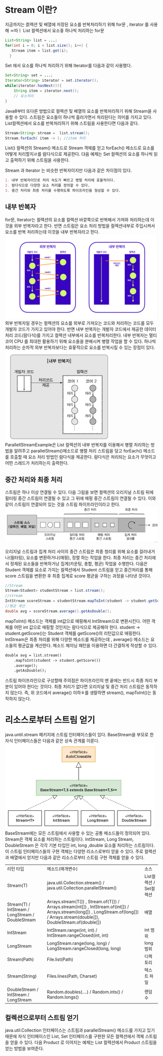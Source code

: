# Stream 이란?
 지금까지는 컭렉션 및 배열에 저장된 요소를 반복처리하기 위해 for문 ,  iterator 를 사용해 ㅆ따ㅣ
 List 컬렉션에서 요소흫 하나씩 처리하는 for문
 ```Java
 List<String> list = ...;
for(int i = 0; i < list.size(); i++) {
    Stream item = list.get(i);
   }
 ```
Set 에서 요소를 하나씩 처리하기 위해 Iterator를 다음과 같이 사용했다.
```Java
Set<String> set = ...;
Iterator<String> iterator = set.iterator();
while(iterator.hasNext()){
    String item = iterator.next();
    // 요소처리        
}
```

Java8부터 또다른 방법으로 컬렉션 및 배열의 요소를 반복처리하기 위해 Stream을 사용할 수 있다.
스트림은 요소들이 하나씩 흘러가면서 처리된다는 의미를 가지고 있다.
List컬렉션에서 요소를 반복처리하기 위해 스트림을 사용한다면 다음과 같다.

```Java
Stream<String> stream =  list.stream();
Stream.forEach( item -> ); //item 처리  
```
List() 컬렉션의 Stream() 메소드로 Stream 객체를 얻고 forEach() 메소드로 요소를 어떻게 처리할지ㄹ를 람다식으로 제공한다.
댜음 예제는  Set 컬렉션의 요소를 하나씩 읽고 출력하기 위해 스트림을 사용한다.

Stream 과 Iterator 는 비슷한 반복자이지만 다음과 같은 차이점이 있다.
```markdown
1. 내부 반복자이므로 처리 속도가 빠르고 병렬 처리에 효율적이다.
2. 람다식으로 다양한 요소 처리를 정의할 수 있다.
3. 중간 처리와 최종 처리를 수행하도록 파이프라인을 형성할 수 있다.
```


## 내부 반복자
for문, Iterator는 컬렉션의 요소를 컬렉션 바깥쪽으로 반복해서 가져와 처리하는데 이것을 외부 반복자라고 한다.
반면 스트림은 요소 처리 방법을 컬렉션내부로 주입시켜서 요소를 반복 처리하는데 이것을  내부 반복자라고 한다.
![img.png](img.png)
외부 반복자일 경우는 컬렉션의 요소를 외부로 가져오는 코드와 처리하는 코드를 모두 개발자 코드가 가지고 있어야 한다.
반면 내부 반복자는 개발자 코드에서 제공한 데이터 처리 코드(람다식)를 가지고 컬렉션 내부에서 요소를 반복처리한다.
내부 반복자는 멀티 코어  CPU 를 최대한 활용하기 위해 요소들을 분배시켜 병렬 작업을 할 수 있다.
하나씩 처리하는 순차적 외부 반복자보다는 효윻적으로 요소를 반복시킬 수 있는 장점이 있다.
![img_1.png](img_1.png)<br>
ParallellStreamExample은 List 컬렉션의 내부 반복자를 이용해서 병렬 처리하는 방법을 알려주고 
parallelStream()메소드로 병렬 처리 스트림을 덩고 forEach() 메소드를 호출할 때 요소 처리 방법인
람다식을 제공한다. 람다식은 처리되는 요소가 무엇이고 어떤 스레드가 처리하는지 출력한다.


## 중간 처리와 최종 처리
스트림은 하나 이상 연결될 수 있다. 다음 그림을 보면 컬렉션의 오리지널 스트림 뒤에 필터링 중간 스트림이 연결될 수 있고  그  뒤에 매핑 중간 스트림이 연결될 수 있다.
이와 같이 스트림이 연결되어 있는 것을 스트림 파이프라인이라고 한다.<br>
![img_2.png](img_2.png)<br><br>
오리지널 스트림과 집계 처리 사이의 중간 스트림은 최종 청리를 위해 요소를 걸러내거나(필터링), 요소를 변환하거나(매핑), 정렬 하는 작업을 한다.
최종 처리는 중간 처리에서 정제된 요소들을 반복하거낭 집계(카운팅, 총합, 평균) 작업을 수행한다.
다음은 Student 객체를 요소로 가지는 컬렉션에서 Student 스트림을 얻고 중간처리를 통해 score 스트림을 변환한 후 최종 집계로 score 평균을 구하는 과정을 나타낸 것이다.
```Java
//Stream
Stream<Student> studentStream = list.stream();
//stream
IntStream scoreStream = studentStream.mapToInt(student -> student.getScore());
//평균 계산
double avg = scoreStream.average().getAsDouble();
```
mapToInt() 메소드는 객체를 int값으로 매핑해서 IntStream으로 변환시킨다. 어떤 객체를 어떤 int 값으로 매핑할 것인지는 람다식으로 제공해야 한다.
student -> student.getScore()는 Student 객체를 getScore()의 리턴값으로 매핑한다. IntStream은 최종 처리를 위해 다양한 메소드를 제공하는데 , average() 메소드는 요소들의 평균값을 계산한다.
메소드 체이닝 패턴을 이용하면 더 간결하게 작성할 수 있다.
```markdown
double avg = list.stream()
    .mapToInt(student -> student.getScore())
    .average();
    .getAsDouble();
```
스트림 파이프라인으로 구성할때 주의점은 파이프라인의 맨 끝에는 반드시 최종 처리 부분이 있어야 한다는 것이다.
최종 처리가 없다면 오리지널 및 중간 처리 스트림은 동작하지 않는다. 즉, 위 코드에서 average() 이하ㅎ를 생랼하면 stream(), mapToInt()는 동작하지  않는다.


# 리소스로부터 스트림 얻기
java.until.stream  패키지에 스트림 인터페이스들이 있다. BaseStream을 부모로 한 자식 인터페이스들은 다음과 같은 상속 관계를 이룬다.
![img_3.png](img_3.png) <br>
BaseStream에는 모든 스트림에서 사용할 수 있는 공통 메소드들이 정의되어 있다.
Stream은 객체 요소를 처리하는 스트림이다. IntStream, Long Stream, DoubleStream 은 각각 기본 타입인 int, long ,double 요소를 처리하는 스트림이다.
이 스트림 인터페이스들의 구현 객체는 다양한 리소스로부터 얻을 수 있다. 
주로 컬렉션과 배열에서 얻지만 다음과  같은 리소스로부터 스트림 구현 객체를 얻을 수 있다.
<table>
<tr><td>리턴 타입</td> <td> 메소드(매개변수) </td> <td> 소스</td></tr>
<tr><td>Stream(T)</td> <td> java.util.Collection.stream() / java.util.Collection.parallelStream() </td> <td> List컬렉션 / Set컬렉션 </td></tr>
<tr><td>Stream(T) / IntStream / LongStream / DoubleStream </td> <td> Arrays.stream(T[]) , Stream.of(T[]) / Arrays.stream(int[]) , IntStream.of(int[]) / Arrays.stream(long[]) , LongStream.of(long[]) / Arrays.stream(double[]), DoubleStream.of(double[]) </td> <td> 배열</td></tr>
<tr><td>IntStream</td> <td> IntStream.range(int, int) / IntStream.rangeClosed(int, int) </td> <td>int 범위</td></tr>
<tr><td>LongStream</td> <td> LongStream.range(long, long) / LongStream.rangeClosed(long, long) </td> <td>long 범위</td></tr>
<tr><td>Stream(Path)</td> <td> File.list(Path) </td> <td>디렉토리</td></tr>
<tr><td>Stream(String)</td> <td> Files.lines(Path, Charset) </td> <td> 텍스트 파일</td></tr>
<tr><td>DoubleStream / IntStream / LongStream </td> <td> Random.doubles(....) / Random.ints() / Random.longs() </td> <td> 랜덤수</td></tr>
</table>

## 컬렉션으로부터 스트림 얻기
java.util.Collection  인터페이스는 스트림과 parallelStream() 메소드를 가지고 있기 때문에 자식 인터페이스인 List, Set 인터페이스를 구현한 모든 컬렉션에서 객체 스트림을 얻을 수 있다.
다음 Product 로 이어지는 예제는 List<Product> 컬렉션에서 Product 스트림을 얻는 방법을 보여준다.
